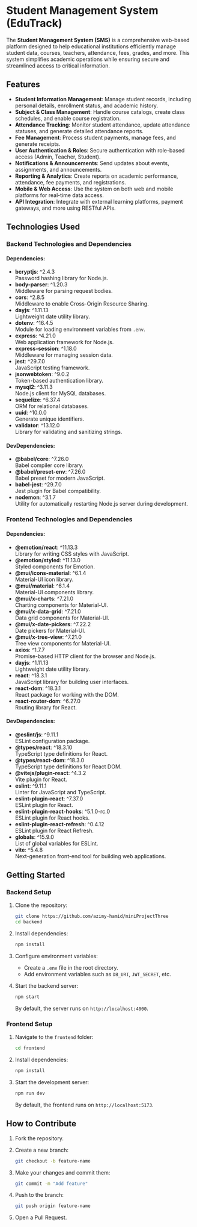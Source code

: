 # Student Management System (EduTrack)

The **Student Management System (SMS)** is a comprehensive web-based platform designed to help educational institutions efficiently manage student data, courses, teachers, attendance, fees, grades, and more. This system simplifies academic operations while ensuring secure and streamlined access to critical information.

## Features

- **Student Information Management**: Manage student records, including personal details, enrollment status, and academic history.
- **Subject & Class Management**: Handle course catalogs, create class schedules, and enable course registration.
- **Attendance Tracking**: Monitor student attendance, update attendance statuses, and generate detailed attendance reports.
- **Fee Management**: Process student payments, manage fees, and generate receipts.
- **User Authentication & Roles**: Secure authentication with role-based access (Admin, Teacher, Student).
- **Notifications & Announcements**: Send updates about events, assignments, and announcements.
- **Reporting & Analytics**: Create reports on academic performance, attendance, fee payments, and registrations.
- **Mobile & Web Access**: Use the system on both web and mobile platforms for real-time data access.
- **API Integration**: Integrate with external learning platforms, payment gateways, and more using RESTful APIs.

## Technologies Used

### Backend Technologies and Dependencies

#### Dependencies:

- **bcryptjs**: ^2.4.3  
  Password hashing library for Node.js.
- **body-parser**: ^1.20.3  
  Middleware for parsing request bodies.
- **cors**: ^2.8.5  
  Middleware to enable Cross-Origin Resource Sharing.
- **dayjs**: ^1.11.13  
  Lightweight date utility library.
- **dotenv**: ^16.4.5  
  Module for loading environment variables from `.env`.
- **express**: ^4.21.0  
  Web application framework for Node.js.
- **express-session**: ^1.18.0  
  Middleware for managing session data.
- **jest**: ^29.7.0  
  JavaScript testing framework.
- **jsonwebtoken**: ^9.0.2  
  Token-based authentication library.
- **mysql2**: ^3.11.3  
  Node.js client for MySQL databases.
- **sequelize**: ^6.37.4  
  ORM for relational databases.
- **uuid**: ^10.0.0  
  Generate unique identifiers.
- **validator**: ^13.12.0  
  Library for validating and sanitizing strings.

#### DevDependencies:

- **@babel/core**: ^7.26.0  
  Babel compiler core library.
- **@babel/preset-env**: ^7.26.0  
  Babel preset for modern JavaScript.
- **babel-jest**: ^29.7.0  
  Jest plugin for Babel compatibility.
- **nodemon**: ^3.1.7  
  Utility for automatically restarting Node.js server during development.

### Frontend Technologies and Dependencies

#### Dependencies:

- **@emotion/react**: ^11.13.3  
  Library for writing CSS styles with JavaScript.
- **@emotion/styled**: ^11.13.0  
  Styled components for Emotion.
- **@mui/icons-material**: ^6.1.4  
  Material-UI icon library.
- **@mui/material**: ^6.1.4  
  Material-UI components library.
- **@mui/x-charts**: ^7.21.0  
  Charting components for Material-UI.
- **@mui/x-data-grid**: ^7.21.0  
  Data grid components for Material-UI.
- **@mui/x-date-pickers**: ^7.22.2  
  Date pickers for Material-UI.
- **@mui/x-tree-view**: ^7.21.0  
  Tree view components for Material-UI.
- **axios**: ^1.7.7  
  Promise-based HTTP client for the browser and Node.js.
- **dayjs**: ^1.11.13  
  Lightweight date utility library.
- **react**: ^18.3.1  
  JavaScript library for building user interfaces.
- **react-dom**: ^18.3.1  
  React package for working with the DOM.
- **react-router-dom**: ^6.27.0  
  Routing library for React.

#### DevDependencies:

- **@eslint/js**: ^9.11.1  
  ESLint configuration package.
- **@types/react**: ^18.3.10  
  TypeScript type definitions for React.
- **@types/react-dom**: ^18.3.0  
  TypeScript type definitions for React DOM.
- **@vitejs/plugin-react**: ^4.3.2  
  Vite plugin for React.
- **eslint**: ^9.11.1  
  Linter for JavaScript and TypeScript.
- **eslint-plugin-react**: ^7.37.0  
  ESLint plugin for React.
- **eslint-plugin-react-hooks**: ^5.1.0-rc.0  
  ESLint plugin for React hooks.
- **eslint-plugin-react-refresh**: ^0.4.12  
  ESLint plugin for React Refresh.
- **globals**: ^15.9.0  
  List of global variables for ESLint.
- **vite**: ^5.4.8  
  Next-generation front-end tool for building web applications.

## Getting Started

### Backend Setup

1. Clone the repository:

   ```bash
   git clone https://github.com/azimy-hamid/miniProjectThree
   cd backend
   ```

2. Install dependencies:

   ```bash
   npm install
   ```

3. Configure environment variables:

   - Create a `.env` file in the root directory.
   - Add environment variables such as `DB_URI`, `JWT_SECRET`, etc.

4. Start the backend server:

   ```bash
   npm start
   ```

   By default, the server runs on `http://localhost:4000`.

### Frontend Setup

1. Navigate to the `frontend` folder:

   ```bash
   cd frontend
   ```

2. Install dependencies:

   ```bash
   npm install
   ```

3. Start the development server:

   ```bash
   npm run dev
   ```

   By default, the frontend runs on `http://localhost:5173`.

## How to Contribute

1. Fork the repository.
2. Create a new branch:

   ```bash
   git checkout -b feature-name
   ```

3. Make your changes and commit them:

   ```bash
   git commit -m "Add feature"
   ```

4. Push to the branch:

   ```bash
   git push origin feature-name
   ```

5. Open a Pull Request.

